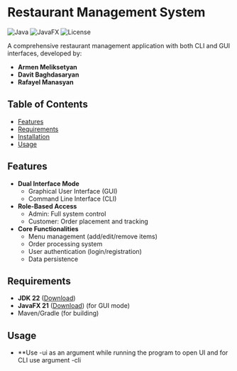 # Restaurant Management System

![Java](https://img.shields.io/badge/Java-22-blue)
![JavaFX](https://img.shields.io/badge/JavaFX-21-orange)
![License](https://img.shields.io/badge/License-MIT-green)

A comprehensive restaurant management application with both CLI and GUI interfaces, developed by:
- **Armen Meliksetyan**
- **Davit Baghdasaryan** 
- **Rafayel Manasyan**

## Table of Contents
- [Features](#features)
- [Requirements](#requirements)
- [Installation](#installation)
- [Usage](#usage)


## Features
- **Dual Interface Mode**
  - Graphical User Interface (GUI)
  - Command Line Interface (CLI)
- **Role-Based Access**
  - Admin: Full system control
  - Customer: Order placement and tracking
- **Core Functionalities**
  - Menu management (add/edit/remove items)
  - Order processing system
  - User authentication (login/registration)
  - Data persistence

## Requirements
- **JDK 22** ([Download](https://www.oracle.com/java/technologies/downloads/))
- **JavaFX 21** ([Download](https://gluonhq.com/products/javafx/)) (for GUI mode)
- Maven/Gradle (for building)


## Usage
- **Use -ui as an argument while running the program to open UI and for CLI use argument -cli
